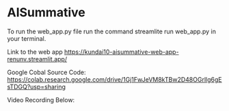 # AISummative
To run the web_app.py file run the command streamlite run web_app.py in your terminal.


Link to the web app
https://kundai10-aisummative-web-app-renunv.streamlit.app/


Google Cobal Source Code:
https://colab.research.google.com/drive/1Gj1FwJeVM8kTBw2D48OGrllg6gEsTDGQ?usp=sharing

Video Recording Below:

